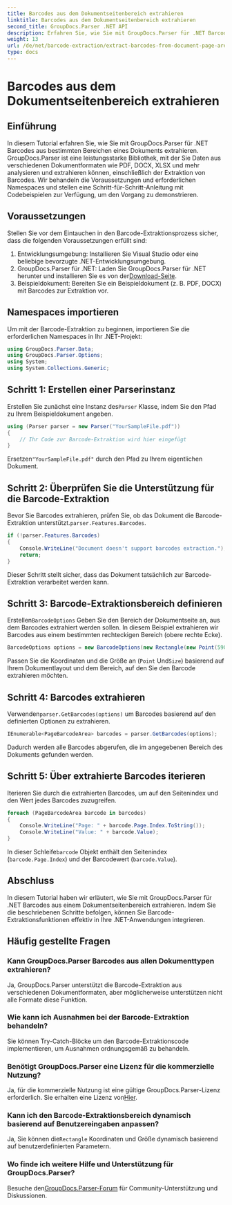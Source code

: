```yaml
---
title: Barcodes aus dem Dokumentseitenbereich extrahieren
linktitle: Barcodes aus dem Dokumentseitenbereich extrahieren
second_title: GroupDocs.Parser .NET API
description: Erfahren Sie, wie Sie mit GroupDocs.Parser für .NET Barcodes aus Dokumentseiten extrahieren. Verbessern Sie Ihre Dokumentverarbeitungsfunktionen mit diesem Schritt-für-Schritt-Tutorial.
weight: 13
url: /de/net/barcode-extraction/extract-barcodes-from-document-page-area/
type: docs
---
```

# Barcodes aus dem Dokumentseitenbereich extrahieren

## Einführung
In diesem Tutorial erfahren Sie, wie Sie mit GroupDocs.Parser für .NET Barcodes aus bestimmten Bereichen eines Dokuments extrahieren. GroupDocs.Parser ist eine leistungsstarke Bibliothek, mit der Sie Daten aus verschiedenen Dokumentformaten wie PDF, DOCX, XLSX und mehr analysieren und extrahieren können, einschließlich der Extraktion von Barcodes. Wir behandeln die Voraussetzungen und erforderlichen Namespaces und stellen eine Schritt-für-Schritt-Anleitung mit Codebeispielen zur Verfügung, um den Vorgang zu demonstrieren.
## Voraussetzungen
Stellen Sie vor dem Eintauchen in den Barcode-Extraktionsprozess sicher, dass die folgenden Voraussetzungen erfüllt sind:
1. Entwicklungsumgebung: Installieren Sie Visual Studio oder eine beliebige bevorzugte .NET-Entwicklungsumgebung.
2.  GroupDocs.Parser für .NET: Laden Sie GroupDocs.Parser für .NET herunter und installieren Sie es von der[Download-Seite](https://releases.groupdocs.com/parser/net/).
3. Beispieldokument: Bereiten Sie ein Beispieldokument (z. B. PDF, DOCX) mit Barcodes zur Extraktion vor.

## Namespaces importieren
Um mit der Barcode-Extraktion zu beginnen, importieren Sie die erforderlichen Namespaces in Ihr .NET-Projekt:
```csharp
using GroupDocs.Parser.Data;
using GroupDocs.Parser.Options;
using System;
using System.Collections.Generic;
```
## Schritt 1: Erstellen einer Parserinstanz
 Erstellen Sie zunächst eine Instanz des`Parser` Klasse, indem Sie den Pfad zu Ihrem Beispieldokument angeben.
```csharp
using (Parser parser = new Parser("YourSampleFile.pdf"))
{
    // Ihr Code zur Barcode-Extraktion wird hier eingefügt
}
```
 Ersetzen`"YourSampleFile.pdf"` durch den Pfad zu Ihrem eigentlichen Dokument.
## Schritt 2: Überprüfen Sie die Unterstützung für die Barcode-Extraktion
 Bevor Sie Barcodes extrahieren, prüfen Sie, ob das Dokument die Barcode-Extraktion unterstützt.`parser.Features.Barcodes`.
```csharp
if (!parser.Features.Barcodes)
{
    Console.WriteLine("Document doesn't support barcodes extraction.");
    return;
}
```
Dieser Schritt stellt sicher, dass das Dokument tatsächlich zur Barcode-Extraktion verarbeitet werden kann.
## Schritt 3: Barcode-Extraktionsbereich definieren
 Erstellen`BarcodeOptions` Geben Sie den Bereich der Dokumentseite an, aus dem Barcodes extrahiert werden sollen. In diesem Beispiel extrahieren wir Barcodes aus einem bestimmten rechteckigen Bereich (obere rechte Ecke).
```csharp
BarcodeOptions options = new BarcodeOptions(new Rectangle(new Point(590, 80), new Size(150, 150)));
```
Passen Sie die Koordinaten und die Größe an (`Point` Und`Size`) basierend auf Ihrem Dokumentlayout und dem Bereich, auf den Sie den Barcode extrahieren möchten.
## Schritt 4: Barcodes extrahieren
 Verwenden`parser.GetBarcodes(options)` um Barcodes basierend auf den definierten Optionen zu extrahieren.
```csharp
IEnumerable<PageBarcodeArea> barcodes = parser.GetBarcodes(options);
```
Dadurch werden alle Barcodes abgerufen, die im angegebenen Bereich des Dokuments gefunden werden.
## Schritt 5: Über extrahierte Barcodes iterieren
Iterieren Sie durch die extrahierten Barcodes, um auf den Seitenindex und den Wert jedes Barcodes zuzugreifen.
```csharp
foreach (PageBarcodeArea barcode in barcodes)
{
    Console.WriteLine("Page: " + barcode.Page.Index.ToString());
    Console.WriteLine("Value: " + barcode.Value);
}
```
 In dieser Schleife`barcode` Objekt enthält den Seitenindex (`barcode.Page.Index`) und der Barcodewert (`barcode.Value`).

## Abschluss
In diesem Tutorial haben wir erläutert, wie Sie mit GroupDocs.Parser für .NET Barcodes aus einem Dokumentseitenbereich extrahieren. Indem Sie die beschriebenen Schritte befolgen, können Sie Barcode-Extraktionsfunktionen effektiv in Ihre .NET-Anwendungen integrieren.

## Häufig gestellte Fragen
### Kann GroupDocs.Parser Barcodes aus allen Dokumenttypen extrahieren?
Ja, GroupDocs.Parser unterstützt die Barcode-Extraktion aus verschiedenen Dokumentformaten, aber möglicherweise unterstützen nicht alle Formate diese Funktion.
### Wie kann ich Ausnahmen bei der Barcode-Extraktion behandeln?
Sie können Try-Catch-Blöcke um den Barcode-Extraktionscode implementieren, um Ausnahmen ordnungsgemäß zu behandeln.
### Benötigt GroupDocs.Parser eine Lizenz für die kommerzielle Nutzung?
Ja, für die kommerzielle Nutzung ist eine gültige GroupDocs.Parser-Lizenz erforderlich. Sie erhalten eine Lizenz von[Hier](https://purchase.groupdocs.com/buy).
### Kann ich den Barcode-Extraktionsbereich dynamisch basierend auf Benutzereingaben anpassen?
 Ja, Sie können die`Rectangle` Koordinaten und Größe dynamisch basierend auf benutzerdefinierten Parametern.
### Wo finde ich weitere Hilfe und Unterstützung für GroupDocs.Parser?
 Besuche den[GroupDocs.Parser-Forum](https://forum.groupdocs.com/c/parser/17) für Community-Unterstützung und Diskussionen.